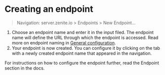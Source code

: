 # Creating an endpoint

> Navigation: server.zenite.io > Endpoints > New Endpoint...

1. Choose an endpoint name and enter it in the input filed. The endpoint name will define the URL through which the endpoint is accessed. Read more on endpoint naming in [General configuration](endpoints/general.md).
2. Your endpoint is now created. You can configure it by clicking on the tab with a newly created endpoint name that appeared in the navigation.

For instructions on how to configure the endpoint further, read the Endpoint section in the docs.
